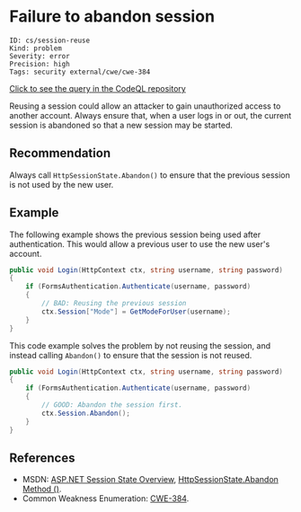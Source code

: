 # Failure to abandon session

```
ID: cs/session-reuse
Kind: problem
Severity: error
Precision: high
Tags: security external/cwe/cwe-384

```
[Click to see the query in the CodeQL repository](https://github.com/github/codeql/tree/main/csharp/ql/src/Security%20Features/CWE-384/AbandonSession.ql)

Reusing a session could allow an attacker to gain unauthorized access to another account. Always ensure that, when a user logs in or out, the current session is abandoned so that a new session may be started.


## Recommendation
Always call `HttpSessionState.Abandon()` to ensure that the previous session is not used by the new user.


## Example
The following example shows the previous session being used after authentication. This would allow a previous user to use the new user's account.


```csharp
public void Login(HttpContext ctx, string username, string password)
{
    if (FormsAuthentication.Authenticate(username, password)
    {
        // BAD: Reusing the previous session
        ctx.Session["Mode"] = GetModeForUser(username);
    }
}

```
This code example solves the problem by not reusing the session, and instead calling `Abandon()` to ensure that the session is not reused.


```csharp
public void Login(HttpContext ctx, string username, string password)
{
    if (FormsAuthentication.Authenticate(username, password)
    {
        // GOOD: Abandon the session first.
        ctx.Session.Abandon();
    }
}

```

## References
* MSDN: [ASP.NET Session State Overview](https://msdn.microsoft.com/en-us/library/ms178581.aspx), [HttpSessionState.Abandon Method ()](https://msdn.microsoft.com/en-us/library/system.web.sessionstate.httpsessionstate.abandon(v=vs.110).aspx).
* Common Weakness Enumeration: [CWE-384](https://cwe.mitre.org/data/definitions/384.html).